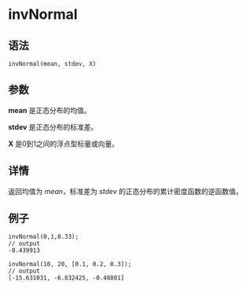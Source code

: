# invNormal

## 语法

`invNormal(mean, stdev, X)`

## 参数

**mean** 是正态分布的均值。

**stdev** 是正态分布的标准差。

**X** 是0到1之间的浮点型标量或向量。

## 详情

返回均值为 *mean*，标准差为 *stdev* 的正态分布的累计密度函数的逆函数值。

## 例子

```
invNormal(0,1,0.33);
// output
-0.439913

invNormal(10, 20, [0.1, 0.2, 0.3]);
// output
[-15.631031, -6.832425, -0.48801]
```

